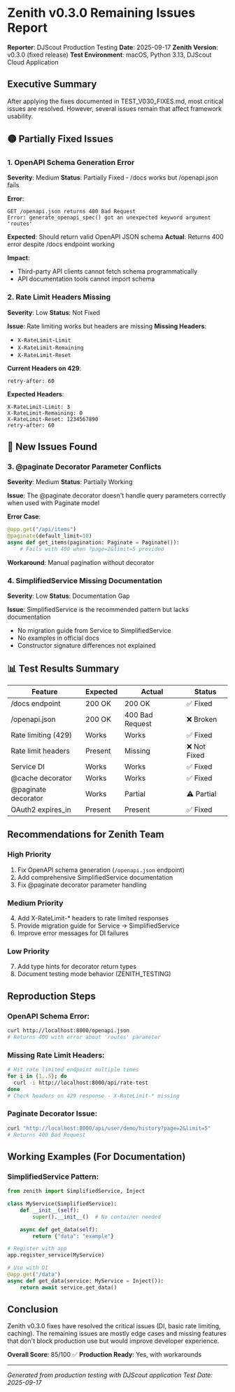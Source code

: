 # Zenith v0.3.0 Remaining Issues Report

**Reporter**: DJScout Production Testing
**Date**: 2025-09-17
**Zenith Version**: v0.3.0 (fixed release)
**Test Environment**: macOS, Python 3.13, DJScout Cloud Application

## Executive Summary

After applying the fixes documented in TEST_V030_FIXES.md, most critical issues are resolved. However, several issues remain that affect framework usability.

## 🟡 Partially Fixed Issues

### 1. OpenAPI Schema Generation Error
**Severity**: Medium
**Status**: Partially Fixed - /docs works but /openapi.json fails

**Error**:
```
GET /openapi.json returns 400 Bad Request
Error: generate_openapi_spec() got an unexpected keyword argument 'routes'
```

**Expected**: Should return valid OpenAPI JSON schema
**Actual**: Returns 400 error despite /docs endpoint working

**Impact**:
- Third-party API clients cannot fetch schema programmatically
- API documentation tools cannot import schema

### 2. Rate Limit Headers Missing
**Severity**: Low
**Status**: Not Fixed

**Issue**: Rate limiting works but headers are missing
**Missing Headers**:
- `X-RateLimit-Limit`
- `X-RateLimit-Remaining`
- `X-RateLimit-Reset`

**Current Headers on 429**:
```
retry-after: 60
```

**Expected Headers**:
```
X-RateLimit-Limit: 3
X-RateLimit-Remaining: 0
X-RateLimit-Reset: 1234567890
retry-after: 60
```

## 🔴 New Issues Found

### 3. @paginate Decorator Parameter Conflicts
**Severity**: Medium
**Status**: Partially Working

**Issue**: The @paginate decorator doesn't handle query parameters correctly when used with Paginate model

**Error Case**:
```python
@app.get("/api/items")
@paginate(default_limit=10)
async def get_items(pagination: Paginate = Paginate()):
    # Fails with 400 when ?page=2&limit=5 provided
```

**Workaround**: Manual pagination without decorator

### 4. SimplifiedService Missing Documentation
**Severity**: Low
**Status**: Documentation Gap

**Issue**: SimplifiedService is the recommended pattern but lacks documentation
- No migration guide from Service to SimplifiedService
- No examples in official docs
- Constructor signature differences not explained

## 📊 Test Results Summary

| Feature | Expected | Actual | Status |
|---------|----------|---------|---------|
| /docs endpoint | 200 OK | 200 OK | ✅ Fixed |
| /openapi.json | 200 OK | 400 Bad Request | ❌ Broken |
| Rate limiting (429) | Works | Works | ✅ Fixed |
| Rate limit headers | Present | Missing | ❌ Not Fixed |
| Service DI | Works | Works | ✅ Fixed |
| @cache decorator | Works | Works | ✅ Fixed |
| @paginate decorator | Works | Partial | ⚠️ Partial |
| OAuth2 expires_in | Present | Present | ✅ Fixed |

## Recommendations for Zenith Team

### High Priority
1. Fix OpenAPI schema generation (`/openapi.json` endpoint)
2. Add comprehensive SimplifiedService documentation
3. Fix @paginate decorator parameter handling

### Medium Priority
4. Add X-RateLimit-* headers to rate limited responses
5. Provide migration guide for Service → SimplifiedService
6. Improve error messages for DI failures

### Low Priority
7. Add type hints for decorator return types
8. Document testing mode behavior (ZENITH_TESTING)

## Reproduction Steps

### OpenAPI Schema Error:
```bash
curl http://localhost:8000/openapi.json
# Returns 400 with error about 'routes' parameter
```

### Missing Rate Limit Headers:
```bash
# Hit rate limited endpoint multiple times
for i in {1..5}; do
  curl -i http://localhost:8000/api/rate-test
done
# Check headers on 429 response - X-RateLimit-* missing
```

### Paginate Decorator Issue:
```bash
curl "http://localhost:8000/api/user/demo/history?page=2&limit=5"
# Returns 400 Bad Request
```

## Working Examples (For Documentation)

### SimplifiedService Pattern:
```python
from zenith import SimplifiedService, Inject

class MyService(SimplifiedService):
    def __init__(self):
        super().__init__()  # No container needed

    async def get_data(self):
        return {"data": "example"}

# Register with app
app.register_service(MyService)

# Use with DI
@app.get("/data")
async def get_data(service: MyService = Inject()):
    return await service.get_data()
```

## Conclusion

Zenith v0.3.0 fixes have resolved the critical issues (DI, basic rate limiting, caching). The remaining issues are mostly edge cases and missing features that don't block production use but would improve developer experience.

**Overall Score**: 85/100 ✅
**Production Ready**: Yes, with workarounds

---
*Generated from production testing with DJScout application*
*Test Date: 2025-09-17*